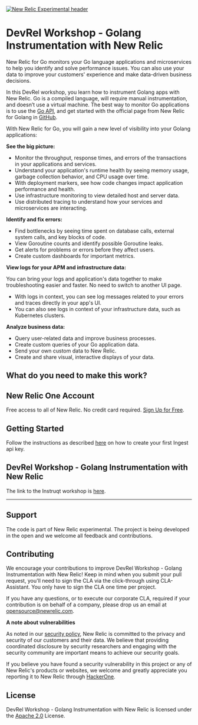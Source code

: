 [![New Relic Experimental header](https://github.com/newrelic/opensource-website/raw/master/src/images/categories/Experimental.png)](https://opensource.newrelic.com/oss-category/#new-relic-experimental)

# DevRel Workshop - Golang Instrumentation with New Relic

New Relic for Go monitors your Go language applications and microservices to help you identify and solve performance issues. You can also use your data to improve your customers' experience and make data-driven business decisions. 

In this DevRel workshop, you learn how to instrument Golang apps with New Relic. Go is a compiled language, will require manual instrumentation, and doesn’t use a virtual machine. The best way to monitor Go applications is to use the [Go API](https://docs.newrelic.com/docs/apm/agents/go-agent/api-guides/guide-using-go-agent-api), and get started with the official page from New Relic for Golang in [GitHub](https://github.com/newrelic/go-agent). 

With New Relic for Go, you will gain a new level of visibility into your Golang applications:

**See the big picture:**

  - Monitor the throughput, response times, and errors of the transactions in your applications and services.
  - Understand your application's runtime health by seeing memory usage, garbage collection behavior, and CPU usage over time.
  - With deployment markers, see how code changes impact application performance and health.
  - Use infrastructure monitoring to view detailed host and server data.
  - Use distributed tracing to understand how your services and microservices are interacting.

**Identify and fix errors:**

  - Find bottlenecks by seeing time spent on database calls, external system calls, and key blocks of code.
  - View Goroutine counts and identify possible Goroutine leaks.
  - Get alerts for problems or errors before they affect users.
  - Create custom dashboards for important metrics.

**View logs for your APM and infrastructure data:**

You can bring your logs and application's data together to make troubleshooting easier and faster. No need to switch to another UI page.

  - With logs in context, you can see log messages related to your errors and traces directly in your app's UI.
  - You can also see logs in context of your infrastructure data, such as Kubernetes clusters.

**Analyze business data:**

  - Query user-related data and improve business processes.
  - Create custom queries of your Go application data.
  - Send your own custom data to New Relic.
  - Create and share visual, interactive displays of your data.

## What do you need to make this work?

## New Relic One Account

Free access to all of New Relic. No credit card required. [Sign Up for Free](https://newrelic.com/signup). 

## Getting Started

Follow the instructions as described [here](https://docs.newrelic.com/docs/apis/intro-apis/new-relic-api-keys/#overview-keys) on how to create your first Ingest api key.

## DevRel Workshop - Golang Instrumentation with New Relic

The link to the Instruqt workshop is [here](https://play.instruqt.com/newrelic/invite/s5kyxbycvqqp).

---

## Support

The code is part of New Relic experimental. The project is being developed in the open and we welcome all feedback and contributions.

## Contributing

We encourage your contributions to improve DevRel Workshop - Golang Instrumentation with New Relic! Keep in mind when you submit your pull request, you'll need to sign the CLA via the click-through using CLA-Assistant. You only have to sign the CLA one time per project.

If you have any questions, or to execute our corporate CLA, required if your contribution is on behalf of a company,  please drop us an email at opensource@newrelic.com.

**A note about vulnerabilities**

As noted in our [security policy](../../security/policy), New Relic is committed to the privacy and security of our customers and their data. We believe that providing coordinated disclosure by security researchers and engaging with the security community are important means to achieve our security goals.

If you believe you have found a security vulnerability in this project or any of New Relic's products or websites, we welcome and greatly appreciate you reporting it to New Relic through [HackerOne](https://hackerone.com/newrelic).

## License

DevRel Workshop - Golang Instrumentation with New Relic is licensed under the [Apache 2.0](http://apache.org/licenses/LICENSE-2.0.txt) License.